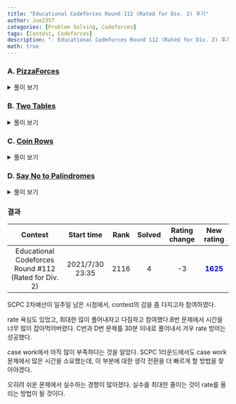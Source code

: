 ```yaml
---
title: "Educational Codeforces Round 112 (Rated for Div. 2) 후기"
author: Joe2357
categories: [Problem Solving, Codeforces]
tags: [Contest, Codeforces]
description: "- Educational Codeforces Round 112 (Rated for Div. 2) 후기"
math: true
---
```






### A. [PizzaForces](https://codeforces.com/contest/1555/problem/A)

<details markdown="1"><summary>풀이 보기</summary>
#### 풀이  

생각보다 많이 꼬여있고, 많이 단순한 문제라고 생각한다.

만들 수 있는 피자의 종류는 6조각, 8조각, 10조각으로 총 3가지이다. 여러가지 조합하면 알 수 있는 점은 위 3종류의 피자로 $n ≥ 6$인 모든 짝수 피자 조각을 만들어낼 수 있다. 이외의 짝수 $n = 2, 4$ 피자조각은 무조건 6조각짜리 피자를 만들어야 생산해낼 수 있다.

홀수 개의 피자조각같은 경우 딱 맞춰 만들어낼 수 없으므로, 1조각을 추가해 짝수개의 문제로 바꾸고 풀어내는 것이 가능하다.

만들어야하는 피자조각의 개수를 정했으니, 시간이 얼마나 걸릴지 찾아야하는데, 피자 조각 개수가 달라지더라도 **각 조각당 필요한 시간은 변함이 없다**는 점을 문제에서 찾아볼 수 있다. 따라서 문제를 해결하는 순서는 아래와 같다.

- 조각의 개수가 홀수라면 1을 더해 짝수로 바꾼다
- 조각의 개수가 6보다 작다면 6조각짜리 피자를 하나 만들어야하므로, 필요한 시간은 15분이다
- 이외의 짝수 조각의 피자를 만들기 위해서는 각 조각당 필요한 시간을 곱해서 구할 수 있다

#### 코드

```c
#include <stdio.h>

typedef long long ll;

int t;

int main() {
    scanf("%d", &t);
    while (t--) {
        ll a, result = 0;
        scanf("%lld", &a);
        if (a % 2 == 1) {
            ++a;
        }

        if (a < 6) {
            printf("15\n");
        } else {
            printf("%lld\n", (a * 5) >> 1);
        }
    }
    return 0;
}
```

</details>

### B. [Two Tables](https://codeforces.com/contest/1555/problem/B)

<details markdown="1"><summary>풀이 보기</summary>
#### 풀이  

별로 마음에 안드는 case work 문제이다. 따라서 문제 해설보다는 어떤 순서로 문제를 풀어나갔는가를 적으려한다.

- 모든 변수를 입력받는다
- 첫 번째 table을 설치한 이후 남는 여백을 계산한다
  - tx1 : table 왼쪽에 남는 공간
  - tx2 : table 오른쪽에 남는 공간
  - ty1 : table 아래에 남는 공간
  - ty2 : table 위에 남는 공간
- 추가로 table을 놓을 수 있는지 검사한다
  - 만약 추가로 놓을 공간을 다 합쳐도 부족하다면 $-1$을 출력한다
- 만약 x축, y축 중 한가지만 부족하다면, 가능한 축을 이용하여 table을 옮기면 추가로 table을 넣을 수 있는 공간을 마련할 수 있다. 그 거리를 계산한다
  - 물론 table을 옮기지 않아도 가능한 경우가 있으므로 예외처리하여 $0$을 출력하도록 하자
- 만약 x축, y축이 모두 가능하다면 각각 따로 계산하여 더 작은 값을 출력한다

#### 코드

```c
#include <math.h>
#include <stdio.h>

int t;

#define min(a, b) (((a) > (b)) ? (b) : (a))
#define abs(x) ((x < 0) ? (-x) : (x))
int main() {
    scanf("%d", &t);
    while (t--) {
        int W, H;
        scanf("%d %d", &W, &H);
        int x1, y1, x2, y2;
        scanf("%d %d %d %d", &x1, &y1, &x2, &y2);
        int w, h;
        scanf("%d %d", &w, &h);

        int tx1 = x1, tx2 = W - x2;
        int ty1 = y1, ty2 = H - y2;
        double a, b;

        if (tx1 + tx2 < w) {
            if (ty1 + ty2 < h) {
                printf("-1\n");
            } else {
                if (ty1 >= h || ty2 >= h) {
                    printf("0\n");
                } else {
                    printf("%d\n", min(h - ty1, h - ty2));
                }
            }
        } else {
            if (ty1 + ty2 < h) {
                if (tx1 >= w || tx2 >= w) {
                    printf("0\n");
                } else {
                    printf("%d\n", min(w - tx1, w - tx2));
                }
            } else {
                if (tx1 >= w || tx2 >= w) {
                    printf("0\n");
                } else if (ty1 >= h || ty2 >= h) {
                    printf("0\n");
                } else {
                    printf("%d\n", min(min(w - tx1, w - tx2), min(h - ty1, h - ty2)));
                }
            }
        }
    }
    return 0;
}
```

</details>

### C. [Coin Rows](https://codeforces.com/contest/1555/problem/C)

<details markdown="1"><summary>풀이 보기</summary>
#### 풀이  

처음에는 게임이론 문제라고 생각했다. 아예 아닌 것은 아닌데, 게임이론 방법까지 생각하지는 않아도 되는 문제였다.

문제에서 원하는 score는 2번 플레이어가 획득한 점수임을 유의하자. 1번 플레이어가 얻는 점수는 아무 의미 없다.

각 플레이어는 오른쪽과 아래로만 이동할 수 있으므로, 이동할 수 있는 경우의 수가 정해져있다. 예시를 들면 아래 모양과 같을 것이다.

■■■■■■□□□□□□  
□□□□□■■■■■■■

모든 칸은 양수라는 전제가 있으므로, 2번 플레이어가 점수를 최대로 얻기 위해서는 2가지 중 선택할 수 있다. 

- 처음부터 아래로 내려가는 경로
- 가장 오른쪽까지 이동한 후 내려가는 경로

score를 최대로 가지기 위한 2번 플레이어의 행동으로, 위의 2가지 경우 중 더 큰 점수를 얻을 수 있는 방법을 선택할 것이다.

1번 플레이어는 이 score를 최소로 할 수 있는 지점에서 아래로 내려가는 경로를 선택하는 것이 최선의 방법일 것이다. 배열에서 **연속적인 합**을 자주 이용하는 것을 알아내었고, dp의 부분합 방식을 채용하여 구현했다.

#### 코드

```c
#include <stdio.h>

#define M (int)1e5
#define ROW 2

int t;
int m;
int arr[ROW][M + 1];
int dp[ROW][M + 1];

#define max(a, b) (((a) > (b)) ? (a) : (b))
#define min(a, b) (((a) > (b)) ? (b) : (a))
int main() {
    scanf("%d", &t);
    while (t--) {
        scanf("%d", &m);
        for (int i = 0; i < ROW; ++i) {
            for (int j = 1; j <= m; ++j) {
                scanf("%d", &arr[i][j]);
                dp[i][j] = dp[i][j - 1] + arr[i][j];
            }
        }

        int result = (int)(2e9 + 1);
        for (int i = 1; i <= m; ++i) {
            result = min(result, max(dp[1][i - 1] - dp[1][0], dp[0][m] - dp[0][i]));
        }
        printf("%d\n", result);
    }
    return 0;
}
```

</details>

### D. [Say No to Palindromes](https://codeforces.com/contest/1555/problem/D)

<details markdown="1"><summary>풀이 보기</summary>
#### 풀이  

쿼리 문제이다. 최대 $2 \cdot 10^5 \times 2 \cdot 10^5$번 반복하므로 둘 중 하나를 $O(1)$에 풀어내야 한다는 점을 기억해야한다. TLE를 한번 받은 문제이다.

문자는 a, b, c 총 3개만을 사용한다고 되어있다. 이 3가지 문자를 이용하여 <u>모든 부분 문자열이 팰린드롬이 아니어야한다</u>는 조건을 만족하기 위해서는 문자열의 모습이 어느정도 정해진다. 말로 풀어쓰면 "3가지 문자를 모두 사용한 3글자짜리 문자열이 반복되는 형태" 정도일 것이다.

결국 입력된 문자열에 대해 모든 부분에 대해 미리 최적의 값을 계산해놓는 방법을 사용할 수 있다. 계산한 이후 쿼리가 들어올 때마다 구간을 계산하여 답을 찾아내었다.

#### 코드

```c
#include <stdio.h>

#define M (int)(2e5 + 1)
int n, m;
int arr[6];
char str[M];
char tp[6][4] = {
    "abc", "bca", "cab",
    "acb", "bac", "cba"};
int dp[6][M + 1];

int main() {
    scanf("%d %d", &n, &m);
    scanf("%s", str);

    for (int i = 0; i < 6; ++i) {
        for (int j = 1; j <= n; ++j) {
            dp[i][j] = dp[i][j - 1] + (str[j - 1] != tp[i][j % 3]);
        }
    }

    while (m--) {
        int a, b;
        scanf("%d %d", &a, &b);

        int x = dp[0][b] - dp[0][a - 1];
        for (int i = 1; i < 6; ++i) {
            //printf("arr[%d] = %d\n", i, arr[i]);
            if (x > dp[i][b] - dp[i][a - 1]) {
                x = dp[i][b] - dp[i][a - 1];
            }
        }
        printf("%d\n", x);
    }
    return 0;
}
```

</details>

### 결과

|                          Contest                          |   Start time    | Rank | Solved | Rating change |                New rating                |
| :-------------------------------------------------------: | :-------------: | :--: | :----: | :-----------: | :--------------------------------------: |
| Educational Codeforces Round #112<br/> (Rated for Div. 2) | 2021/7/30 23:35 | 2116 |   4    |      -3       | <strong style="color:blue">1625</strong> |

SCPC 2차예선이 일주일 남은 시점에서, contest의 감을 좀 다지고자 참여하였다.

rate 욕심도 있었고, 최대한 많이 풀어내자고 다짐하고 참여했다.B번 문제에서 시간을 너무 많이 잡아먹어버렸다. C번과 D번 문제를 30분 이내로 풀어내서 겨우 rate 방어는 성공했다.

case work에서 아직 많이 부족하다는 것을 알았다. SCPC 1라운드에서도 case work 문제에서 많은 시간을 소요했는데, 이 부분에 대한 생각 전환을 더 빠르게 할 방법을 찾아야겠다.

오히려 쉬운 문제에서 실수하는 경향이 많아졌다. 실수를 최대한 줄이는 것이 rate를 올리는 방법이 될 것이다.